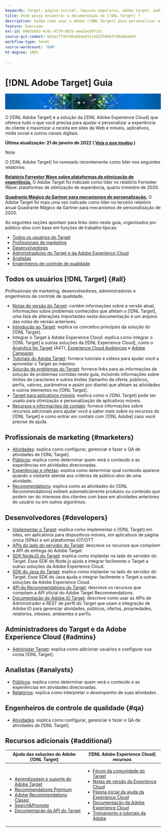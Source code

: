 ```yaml
---
keywords: Target, página inicial, tópicos populares, adobe target, padrão, premium, documentação do target, documentação do adobe target;página inicial
title: Onde posso encontrar a documentação do [!DNL Target] ?
description: Saiba como usar o Adobe [!DNL Target] para personalizar a experiência de seus clientes a fim de maximizar a receita em seus sites, aplicativos e outros canais digitais.
feature: Overview
exl-id: 6003a663-4c0c-4179-8025-aee2ae107c5c
source-git-commit: bb1ec772b7d6abbded11c4523784b3730a8dabb9
workflow-type: tm+mt
source-wordcount: '690'
ht-degree: 100%

---
```


# [!DNL Adobe Target] Guia

![banner](assets/target-home-banner-simple.png)

O [!DNL Adobe Target] é a solução da [!DNL Adobe Experience Cloud] que oferece tudo o que você precisa para ajustar e personalizar a experiência do cliente e maximizar a receita em sites da Web e móveis, aplicativos, mídia social e outros canais digitais.

**Última atualização: 21 de janeiro de 2022 ( [Veja o que mudou](r-release-notes/doc-change.md) )**

>[!NOTE]
>
>O [!DNL Adobe Target] foi nomeado recentemente como líder nos seguintes relatórios:
>
>**[Relatório Forrester Wave sobre plataformas de otimização de experiência.](https://blog.adobe.com/en/2020/11/24/adobe-named-leader-in-forrester-wave-report-experience-optimization-platforms.html)** O Adobe Target foi indicado como líder no relatório Forrester Wave: plataformas de otimização de experiência, quarto trimestre de 2020.
>
>**[Quadrante Mágico da Gartner para mecanismos de personalização.](https://theblog.adobe.com/adobe-again-named-leader-in-gartner-magic-quadrant-for-personalization-engines/)** O Adobe Target foi mais uma vez indicado como líder no terceiro relatório anual Quadrante Mágico da Gartner para mecanismos de personalização de 2020.

As seguintes seções apontam para links úteis neste guia, organizados por público-alvo com base em funções de trabalho típicas:

- [Todos os usuários do Target](#all)
- [Profissionais de marketing](#marketers)
- [Desenvolvedores](#developers)
- [Administradores do Target e da Adobe Experience Cloud](#admins)
- [Analistas](#analysts)
- [Engenheiros de controle de qualidade](#qa)

## Todos os usuários [!DNL Target] {#all}

Profissionais de marketing, desenvolvedores, administradores e engenheiros de controle de qualidade.

- [Notas de versão do Target](r-release-notes/release-notes.md): contém informações sobre a versão atual, informações sobre problemas conhecidos que afetam o [!DNL Target], uma lista de alterações importantes nesta documentação e um arquivo das notas de versão anteriores.
- [Introdução ao Target](c-intro/intro.md): explica os conceitos principais da solução do [!DNL Target].
- Integrar o Target à Adobe Experience Cloud: explica como integrar o [!DNL Target] a outras soluções da [!DNL Experience Cloud], como o [Analytics for Target](/help/c-integrating-target-with-mac/a4t/a4t.md) (A4T), [Experience Cloud Audiences](/help/c-integrating-target-with-mac/mmp.md) e [Adobe Campaign](/help/c-integrating-target-with-mac/campaign-and-target.md).
- [Tutoriais do Adobe Target](https://experienceleague.adobe.com/docs/target-learn/tutorials/overview.html?lang=pt-BR): fornece tutoriais e vídeos para ajudar você a aproveitar o Target ao máximo.
- [Solução de problemas do Target](r-troubleshooting-target/troubleshooting-target.md): fornece links para as informações de solução de problemas contidas neste guia, incluindo informações sobre limites de caracteres e outros limites (tamanho da oferta, públicos, perfis, valores, parâmetros e assim por diante) que afetam as atividades e outros elementos no [!DNL Target].
- [Target para aplicativos móveis](c-target-mobile-app/target-mobile-app.md): explica como o [!DNL Target] pode ser usado para otimização e personalização de aplicativos móveis.
- [Recursos e informações de contato](cmp-resources-and-contact-information.md): fornece informações sobre recursos adicionais para ajudar você a saber mais sobre os recursos do [!DNL Target] e como entrar em contato com [!DNL Adobe] caso você precise de ajuda.

## Profissionais de marketing {#marketers}

- [Atividades](c-activities/activities.md): explica como configurar, gerenciar e fazer o QA de atividades de [!DNL Target].
- [Públicos](c-target/target.md): explica como determinar quem verá o conteúdo e as experiências em atividades direcionadas.
- [Experiências e ofertas](c-experiences/experiences.md): explica como determinar qual conteúdo aparece quando o visitante atende aos critérios de público-alvo de uma atividade.
- [Recommendations](c-recommendations/recommendations.md): explica como as atividades do [!DNL Recommendations] exibem automaticamente produtos ou conteúdo que podem ser do interesse dos clientes com base em atividades anteriores do usuário ou em outros algoritmos.

## Desenvolvedores {#developers}

- [Implementar o Target](c-implementing-target/implementing-target.md): explica como implementar o [!DNL Target] em sites, em aplicativos para dispositivos móveis, em aplicativos de página única (SPAs) e em plataformas iOT/OTT.
- [APIs do lado do servidor do Target](https://developers.adobetarget.com/api/delivery-api/): descreve os recursos que compõem a API de entrega do Adobe Target.
- [SDK NodeJS do Target](https://github.com/adobe/target-nodejs-sdk): explica como implantar no lado do servidor do Target. Esse SDK do Node.js ajuda a integrar facilmente o Target a outras soluções da Adobe Experience Cloud.
- [SDK do Java do Target](https://github.com/adobe/target-java-sdk): explica como implantar no lado do servidor do Target. Esse SDK do Java ajuda a integrar facilmente o Target a outras soluções da Adobe Experience Cloud.
- [API do Recommendations do Target](https://developers.adobetarget.com/api/recommendations/): descreve os recursos que compõem a API oficial do Adobe Target Recommendations.
- [Documentação do Adobe.IO Target](https://developers.adobetarget.com/api/#introduction): descreve como usar as APIs de Administrador e REST de perfil do Target que usam a integração de Adobe.IO para gerenciar atividades, públicos, ofertas, propriedades, relatórios, mboxes, ambientes e perfis.

## Administradores do Target e da Adobe Experience Cloud {#admins}

- [Administer Target](administrating-target/administrating-target.md): explica como adicionar usuários e configurar sua conta [!DNL Target].

## Analistas {#analysts}

- [Públicos](c-target/target.md): explica como determinar quem verá o conteúdo e as experiências em atividades direcionadas.
- [Relatórios](c-reports/reports.md): explica como interpretar o desempenho de suas atividades.

## Engenheiros de controle de qualidade {#qa}

- [Atividades](c-activities/activities.md): explica como configurar, gerenciar e fazer o QA de atividades de [!DNL Target].

## Recursos adicionais {#additional}

| Ajuda das soluções do Adobe [!DNL Target] | [!DNL Adobe Experience Cloud] recursos |
|--- |--- |
| <ul><li>[Aprendizagem e suporte do Adobe Target](https://helpx.adobe.com/br/support/target.html)</li><li>[Recommendations Premium](c-recommendations/recommendations.md)</li><li>[Adobe Recommendations Classic](/help/assets/adobe-recommendations-classic.pdf)</li><li>[Search&amp;Promote](https://experienceleague.adobe.com/docs/search-promote/using/sp-home.html?lang=pt-BR)</li><li>[Documentação da API do Target](c-implementing-target/c-api-and-sdk-overview/api-and-sdk-overview.md)</li></ul> | <ul><li>[Fórum da comunidade do Target](https://experienceleaguecommunities.adobe.com/t5/adobe-target/ct-p/adobe-target-community?profile.language=pt)</li><li>[Notas de versão da Experience Cloud](https://experienceleague.adobe.com/docs/release-notes/experience-cloud/current.html?lang=pt-BR)</li><li>[Página inicial da ajuda da Experience Cloud](https://helpx.adobe.com/br/support/experience-cloud.html)</li><li>[Documentação da Adobe Experience Cloud](https://experienceleague.adobe.com/docs/experience-cloud/user-guides/home.html?lang=pt-BR)</li><li>[Treinamento e tutoriais da Adobe](https://helpx.adobe.com/br/learning.html?promoid=KAUDK)</li></ul> |  |
